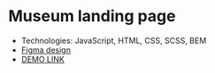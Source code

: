 # Museum landing page
- Technologies: JavaScript, HTML, CSS, SCSS, BEM
- [Figma design](https://www.figma.com/file/HL3XGt5ZatvJoYBhOaWY5x/museum-prototype?node-id=323%3A1957)
- [DEMO LINK](https://Zykhor-Andrii.github.io/Museum-landing/)
